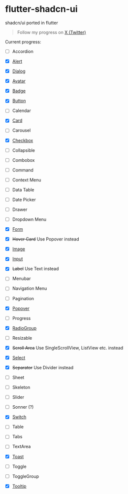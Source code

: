 # flutter-shadcn-ui

shadcn/ui ported in flutter

> Follow my progress on [X (Twitter)](https://twitter.com/nank1ro)

Current progress:
- [ ] Accordion
- [x] [Alert](https://mariuti.com/shadcn-ui/components/alert/)
- [x] [Dialog](https://mariuti.com/shadcn-ui/components/dialog/)
- [x] [Avatar](https://mariuti.com/shadcn-ui/components/avatar/)
- [x] [Badge](https://mariuti.com/shadcn-ui/components/badge/)
- [x] [Button](https://mariuti.com/shadcn-ui/components/button/)
- [ ] Calendar
- [x] [Card](https://mariuti.com/shadcn-ui/components/card/)
- [ ] Carousel
- [x] [Checkbox](https://mariuti.com/shadcn-ui/components/checkbox/)
- [ ] Collapsible
- [ ] Combobox
- [ ] Command
- [ ] Context Menu
- [ ] Data Table
- [ ] Date Picker
- [ ] Drawer
- [ ] Dropdown Menu
- [x] [Form](https://mariuti.com/shadcn-ui/components/form/)
- [x] <strike>Hover Card</strike> Use Popover instead
- [x] [Image](https://mariuti.com/shadcn-ui/components/image/)
- [x] [Input](https://mariuti.com/shadcn-ui/components/input/)
- [x] <strike>Label</strike> Use Text instead
- [ ] Menubar
- [ ] Navigation Menu
- [ ] Pagination
- [x] [Popover](https://mariuti.com/shadcn-ui/components/popover/)
- [ ] Progress
- [x] [RadioGroup](https://mariuti.com/shadcn-ui/components/radio-group/)
- [ ] Resizable
- [x] <strike>Scroll Area</strike> Use SingleScrollView, ListView etc. instead
- [x] [Select](https://mariuti.com/shadcn-ui/components/select/)
- [x] <strike>Separator</strike> Use Divider instead
- [ ] Sheet
- [ ] Skeleton
- [ ] Slider
- [ ] Sonner (?)
- [x] [Switch](https://mariuti.com/shadcn-ui/components/switch/)
- [ ] Table
- [ ] Tabs
- [ ] TextArea
- [x] [Toast](https://mariuti.com/shadcn-ui/components/toast/)
- [ ] Toggle
- [ ] ToggleGroup
- [x] [Tooltip](https://mariuti.com/shadcn-ui/components/tooltip/)





